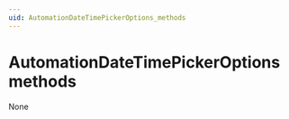 ```yaml
---
uid: AutomationDateTimePickerOptions_methods
---
```


# AutomationDateTimePickerOptions methods

None
